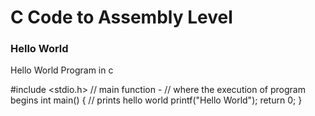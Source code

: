 # C Code to Assembly Level
### Hello World
Hello World Program in c

#include <stdio.h>
// main function -
// where the execution of program begins
int main()
{
// prints hello world
printf("Hello World");
return 0;
}
